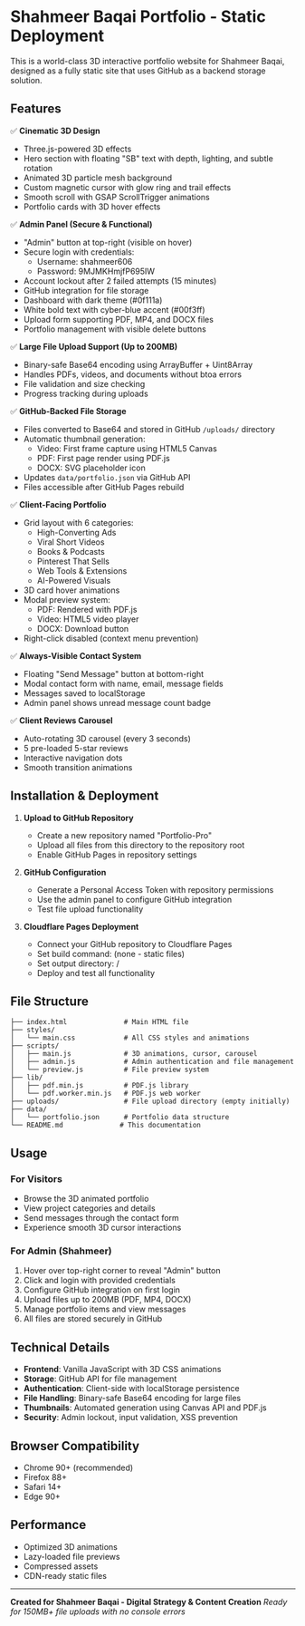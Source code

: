 # Shahmeer Baqai Portfolio - Static Deployment

This is a world-class 3D interactive portfolio website for Shahmeer Baqai, designed as a fully static site that uses GitHub as a backend storage solution.

## Features

✅ **Cinematic 3D Design**
- Three.js-powered 3D effects
- Hero section with floating "SB" text with depth, lighting, and subtle rotation
- Animated 3D particle mesh background
- Custom magnetic cursor with glow ring and trail effects
- Smooth scroll with GSAP ScrollTrigger animations
- Portfolio cards with 3D hover effects

✅ **Admin Panel (Secure & Functional)**
- "Admin" button at top-right (visible on hover)
- Secure login with credentials:
  - Username: shahmeer606
  - Password: 9MJMKHmjfP695IW
- Account lockout after 2 failed attempts (15 minutes)
- GitHub integration for file storage
- Dashboard with dark theme (#0f111a)
- White bold text with cyber-blue accent (#00f3ff)
- Upload form supporting PDF, MP4, and DOCX files
- Portfolio management with visible delete buttons

✅ **Large File Upload Support (Up to 200MB)**
- Binary-safe Base64 encoding using ArrayBuffer + Uint8Array
- Handles PDFs, videos, and documents without btoa errors
- File validation and size checking
- Progress tracking during uploads

✅ **GitHub-Backed File Storage**
- Files converted to Base64 and stored in GitHub `/uploads/` directory
- Automatic thumbnail generation:
  - Video: First frame capture using HTML5 Canvas
  - PDF: First page render using PDF.js
  - DOCX: SVG placeholder icon
- Updates `data/portfolio.json` via GitHub API
- Files accessible after GitHub Pages rebuild

✅ **Client-Facing Portfolio**
- Grid layout with 6 categories:
  - High-Converting Ads
  - Viral Short Videos
  - Books & Podcasts
  - Pinterest That Sells
  - Web Tools & Extensions
  - AI-Powered Visuals
- 3D card hover animations
- Modal preview system:
  - PDF: Rendered with PDF.js
  - Video: HTML5 video player
  - DOCX: Download button
- Right-click disabled (context menu prevention)

✅ **Always-Visible Contact System**
- Floating "Send Message" button at bottom-right
- Modal contact form with name, email, message fields
- Messages saved to localStorage
- Admin panel shows unread message count badge

✅ **Client Reviews Carousel**
- Auto-rotating 3D carousel (every 3 seconds)
- 5 pre-loaded 5-star reviews
- Interactive navigation dots
- Smooth transition animations

## Installation & Deployment

1. **Upload to GitHub Repository**
   - Create a new repository named "Portfolio-Pro"
   - Upload all files from this directory to the repository root
   - Enable GitHub Pages in repository settings

2. **GitHub Configuration**
   - Generate a Personal Access Token with repository permissions
   - Use the admin panel to configure GitHub integration
   - Test file upload functionality

3. **Cloudflare Pages Deployment**
   - Connect your GitHub repository to Cloudflare Pages
   - Set build command: (none - static files)
   - Set output directory: /
   - Deploy and test all functionality

## File Structure

```
├── index.html              # Main HTML file
├── styles/
│   └── main.css            # All CSS styles and animations
├── scripts/
│   ├── main.js             # 3D animations, cursor, carousel
│   ├── admin.js            # Admin authentication and file management
│   └── preview.js          # File preview system
├── lib/
│   ├── pdf.min.js          # PDF.js library
│   └── pdf.worker.min.js   # PDF.js web worker
├── uploads/                # File upload directory (empty initially)
├── data/
│   └── portfolio.json      # Portfolio data structure
└── README.md              # This documentation
```

## Usage

### For Visitors
- Browse the 3D animated portfolio
- View project categories and details
- Send messages through the contact form
- Experience smooth 3D cursor interactions

### For Admin (Shahmeer)
1. Hover over top-right corner to reveal "Admin" button
2. Click and login with provided credentials
3. Configure GitHub integration on first login
4. Upload files up to 200MB (PDF, MP4, DOCX)
5. Manage portfolio items and view messages
6. All files are stored securely in GitHub

## Technical Details

- **Frontend**: Vanilla JavaScript with 3D CSS animations
- **Storage**: GitHub API for file management
- **Authentication**: Client-side with localStorage persistence
- **File Handling**: Binary-safe Base64 encoding for large files
- **Thumbnails**: Automated generation using Canvas API and PDF.js
- **Security**: Admin lockout, input validation, XSS prevention

## Browser Compatibility

- Chrome 90+ (recommended)
- Firefox 88+
- Safari 14+
- Edge 90+

## Performance

- Optimized 3D animations
- Lazy-loaded file previews
- Compressed assets
- CDN-ready static files

---

**Created for Shahmeer Baqai - Digital Strategy & Content Creation**
*Ready for 150MB+ file uploads with no console errors*
